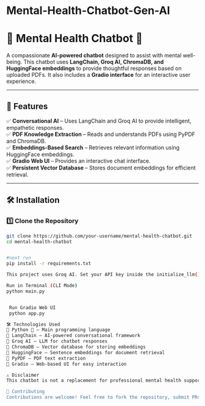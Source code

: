 # Mental-Health-Chatbot-Gen-AI

# 🧠 Mental Health Chatbot 🤖  

A compassionate **AI-powered chatbot** designed to assist with mental well-being. This chatbot uses **LangChain, Groq AI, ChromaDB, and HuggingFace embeddings** to provide thoughtful responses based on uploaded PDFs. It also includes a **Gradio interface** for an interactive user experience.

---

## 🚀 Features  

✅ **Conversational AI** – Uses LangChain and Groq AI to provide intelligent, empathetic responses.  
✅ **PDF Knowledge Extraction** – Reads and understands PDFs using PyPDF and ChromaDB.  
✅ **Embeddings-Based Search** – Retrieves relevant information using HuggingFace embeddings.  
✅ **Gradio Web UI** – Provides an interactive chat interface.  
✅ **Persistent Vector Database** – Stores document embeddings for efficient retrieval.  

---

## 🛠 Installation  

### **1️⃣ Clone the Repository**  
```bash
git clone https://github.com/your-username/mental-health-chatbot.git
cd mental-health-chatbot


#next run
pip install -r requirements.txt

This project uses Groq AI. Set your API key inside the initialize_llm() function in main.py

Run in Terminal (CLI Mode)
python main.py


 Run Gradio Web UI
 python app.py

🛠 Technologies Used
🔹 Python 🐍 – Main programming language
🔹 LangChain – AI-powered conversational framework
🔹 Groq AI – LLM for chatbot responses
🔹 ChromaDB – Vector database for storing embeddings
🔹 HuggingFace – Sentence embeddings for document retrieval
🔹 PyPDF – PDF text extraction
🔹 Gradio – Web-based UI for easy interaction

⚠️ Disclaimer
This chatbot is not a replacement for professional mental health support. If you're experiencing severe distress, please seek help from a licensed therapist or counselor.

📢 Contributing
Contributions are welcome! Feel free to fork the repository, submit PRs, or open issues for discussions.